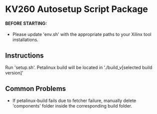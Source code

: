 # KV260 Autosetup Script Package

#### BEFORE STARTING:
- Please update 'env.sh' with the appropriate paths to your Xilinx tool installations.


## Instructions
Run 'setup.sh'. Petalinux build will be located in './build_v[selected build version]'



## Common Problems
- If petalinux-build fails due to fetcher failure, manually delete 'components' folder inside the corresponding build folder.
